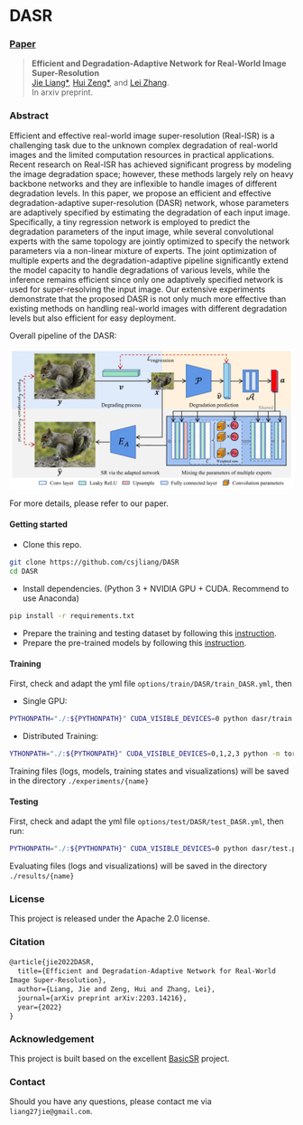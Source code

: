 # DASR

### [Paper](https://arxiv.org/pdf/2203.14216.pdf)

> **Efficient and Degradation-Adaptive Network for Real-World Image Super-Resolution** <br>
> [Jie Liang\*](https://liangjie.xyz/), [Hui Zeng\*](https://huizeng.github.io/), and [Lei Zhang](https://www4.comp.polyu.edu.hk/~cslzhang/). <br>
> In arxiv preprint.

### Abstract

Efficient and effective real-world image super-resolution (Real-ISR) is a challenging task due to 
the unknown complex degradation of real-world images and the limited computation resources in practical applications. 
Recent research on Real-ISR has achieved significant progress by modeling the image degradation space; however, 
these methods largely rely on heavy backbone networks and they are inflexible to handle images of different degradation levels. 
In this paper, we propose an efficient and effective degradation-adaptive super-resolution (DASR) network, 
whose parameters are adaptively specified by estimating the degradation of each input image. 
Specifically, a tiny regression network is employed to predict the degradation parameters of the input image, 
while several convolutional experts with the same topology are jointly optimized to specify the network parameters via a non-linear mixture of experts. 
The joint optimization of multiple experts and the degradation-adaptive pipeline significantly extend the model capacity to handle degradations of various levels, 
while the inference remains efficient since only one adaptively specified network is used for super-resolving the input image. 
Our extensive experiments demonstrate that the proposed DASR is not only much more effective than existing methods on handling real-world images 
with different degradation levels but also efficient for easy deployment.

Overall pipeline of the DASR:

![illustration](Pipeline.PNG)

For more details, please refer to our paper.

#### Getting started

- Clone this repo.
```bash
git clone https://github.com/csjliang/DASR
cd DASR
```

- Install dependencies. (Python 3 + NVIDIA GPU + CUDA. Recommend to use Anaconda)
```bash
pip install -r requirements.txt
```

- Prepare the training and testing dataset by following this [instruction](datasets/README.md).
- Prepare the pre-trained models by following this [instruction](experiments/README.md).

#### Training

First, check and adapt the yml file ```options/train/DASR/train_DASR.yml```, then

- Single GPU:
```bash
PYTHONPATH="./:${PYTHONPATH}" CUDA_VISIBLE_DEVICES=0 python dasr/train.py -opt options/train/DASR/train_DASR.yml --auto_resume
```

- Distributed Training:
```bash
YTHONPATH="./:${PYTHONPATH}" CUDA_VISIBLE_DEVICES=0,1,2,3 python -m torch.distributed.launch --nproc_per_node=4 --master_port=4335 dasr/train.py -opt options/train/DASR/train_DASR.yml --launcher pytorch --auto_resume

```

Training files (logs, models, training states and visualizations) will be saved in the directory ```./experiments/{name}```

#### Testing

First, check and adapt the yml file ```options/test/DASR/test_DASR.yml```, then run:
```bash
PYTHONPATH="./:${PYTHONPATH}" CUDA_VISIBLE_DEVICES=0 python dasr/test.py -opt options/test/DASR/test_DASR.yml
```

Evaluating files (logs and visualizations) will be saved in the directory ```./results/{name}```

### License

This project is released under the Apache 2.0 license.

### Citation
```
@article{jie2022DASR,
  title={Efficient and Degradation-Adaptive Network for Real-World Image Super-Resolution},
  author={Liang, Jie and Zeng, Hui and Zhang, Lei},
  journal={arXiv preprint arXiv:2203.14216},
  year={2022}
}
```

### Acknowledgement
This project is built based on the excellent [BasicSR](https://github.com/xinntao/BasicSR) project.

### Contact
Should you have any questions, please contact me via `liang27jie@gmail.com`.
